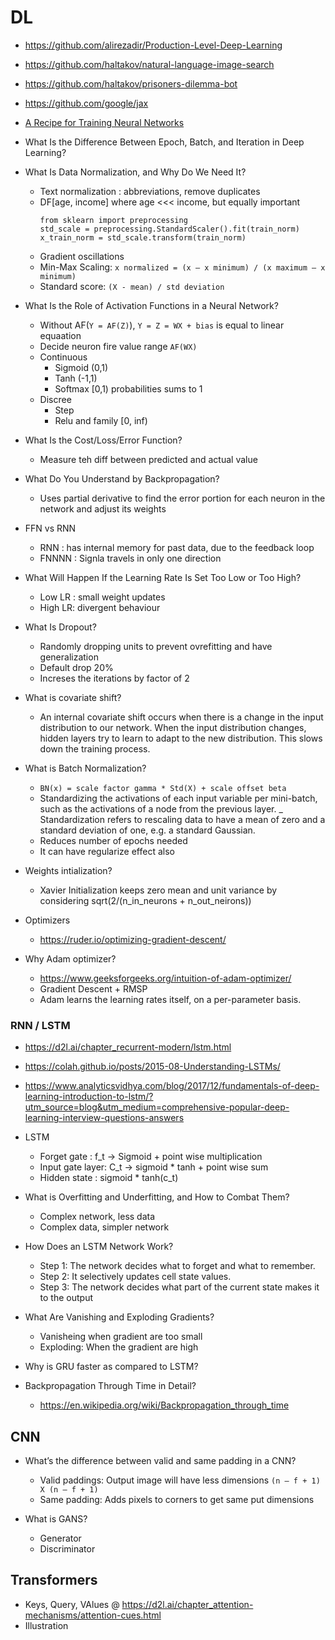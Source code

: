 # DL
- https://github.com/alirezadir/Production-Level-Deep-Learning
- https://github.com/haltakov/natural-language-image-search
- https://github.com/haltakov/prisoners-dilemma-bot
- https://github.com/google/jax
- [A Recipe for Training Neural Networks](https://karpathy.github.io/2019/04/25/recipe/)

- What Is the Difference Between Epoch, Batch, and Iteration in Deep Learning?
- What Is Data Normalization, and Why Do We Need It?
    - Text normalization : abbreviations, remove duplicates
    - DF[age, income] where age <<< income, but equally important
        ```
        from sklearn import preprocessing
        std_scale = preprocessing.StandardScaler().fit(train_norm)
        x_train_norm = std_scale.transform(train_norm)
        ```
    - Gradient oscillations
    - Min-Max Scaling: `x normalized = (x – x minimum) / (x maximum – x minimum)`
    - Standard score: `(X - mean) / std deviation`
- What Is the Role of Activation Functions in a Neural Network?
    - Without AF(`Y = AF(Z)`),  `Y = Z = WX + bias` is equal to linear equaation
    - Decide neuron fire value range `AF(WX)`
    - Continuous
        - Sigmoid (0,1)
        - Tanh (-1,1)
        - Softmax [0,1) probabilities sums to 1
    - Discree
        - Step
        - Relu and family [0, inf)
- What Is the Cost/Loss/Error Function?
    - Measure teh diff between predicted and actual value
-  What Do You Understand by Backpropagation?
    - Uses partial derivative to find the error portion for each neuron in the network and adjust its weights
- FFN vs RNN
    - RNN : has internal memory for past data, due to the feedback loop
    - FNNNN : Signla travels in only one direction
- What Will Happen If the Learning Rate Is Set Too Low or Too High?
    - Low LR : small weight updates
    - High LR: divergent behaviour 
- What Is Dropout?
    - Randomly dropping units to prevent ovrefitting and have generalization
    - Default drop 20%
    - Increses the iterations by factor of 2
- What is covariate shift?
    - An internal covariate shift occurs when there is a change in the input distribution to
      our network. When the input  distribution changes, hidden layers try to learn to adapt to 
      the new distribution. This slows down the training process.
- What is Batch Normalization?
    - `BN(x) = scale factor gamma * Std(X) + scale offset beta`
    - Standardizing the activations of each input variable per mini-batch, 
      such as the activations of a node from the previous layer.
    _ Standardization refers to rescaling data to have a mean of zero and a 
      standard deviation of one, e.g. a standard Gaussian.
    - Reduces number of epochs needed
    - It can have regularize effect also
- Weights intialization?
    - Xavier Initialization keeps zero mean and unit variance by considering sqrt(2/(n_in_neurons + n_out_neirons))
- Optimizers
    - https://ruder.io/optimizing-gradient-descent/
- Why Adam optimizer?
    - https://www.geeksforgeeks.org/intuition-of-adam-optimizer/
    - Gradient Descent + RMSP
    - Adam learns the learning rates itself, on a per-parameter basis. 
    


### RNN / LSTM
- https://d2l.ai/chapter_recurrent-modern/lstm.html
- https://colah.github.io/posts/2015-08-Understanding-LSTMs/
- https://www.analyticsvidhya.com/blog/2017/12/fundamentals-of-deep-learning-introduction-to-lstm/?utm_source=blog&utm_medium=comprehensive-popular-deep-learning-interview-questions-answers
- LSTM
    - Forget gate : f_t -> Sigmoid + point wise multiplication
    - Input gate layer: C_t -> sigmoid * tanh + point wise sum
    - Hidden state : sigmoid * tanh(c_t)
    
- What is Overfitting and Underfitting, and How to Combat Them?
    - Complex network, less data
    - Complex data, simpler network
- How Does an LSTM Network Work?
    - Step 1: The network decides what to forget and what to remember.
    - Step 2: It selectively updates cell state values.
    - Step 3: The network decides what part of the current state makes it to the output
- What Are Vanishing and Exploding Gradients?
    - Vanisheing when gradient are too small
    - Exploding: When the gradient are high
- Why is GRU faster as compared to LSTM?
- Backpropagation Through Time in Detail?
    - https://en.wikipedia.org/wiki/Backpropagation_through_time
  
## CNN
- What’s the difference between valid and same padding in a CNN?
    - Valid paddings: Output image will have less dimensions `(n – f + 1) X (n – f + 1)`
    - Same padding: Adds pixels to corners to get same put  dimensions
    
- What is GANS?
    - Generator
    - Discriminator


## Transformers
  - Keys, Query, VAlues @ https://d2l.ai/chapter_attention-mechanisms/attention-cues.html
  - Illustration
